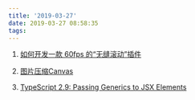 ```yaml
---
title: '2019-03-27'
date: 2019-03-27 08:58:35
tags:
---
```


1. [如何开发一款 60fps 的“无缝滚动”插件](https://juejin.im/post/5c9731b96fb9a070ca104057)

2. [图片压缩Canvas](https://juejin.im/post/5c98c978f265da60f00ed943)

3. [TypeScript 2.9: Passing Generics to JSX Elements](https://mariusschulz.com/blog/typescript-2-9-passing-generics-to-jsx-elements)